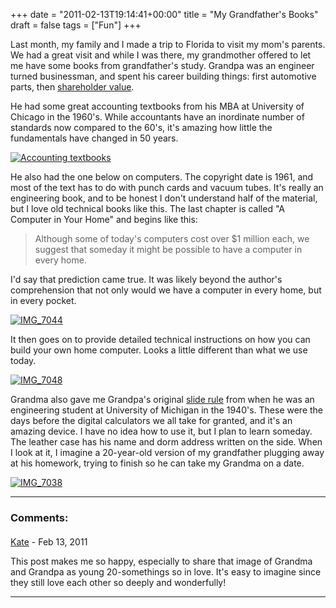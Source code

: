 +++
date = "2011-02-13T19:14:41+00:00"
title = "My Grandfather's Books"
draft = false
tags = ["Fun"]
+++

Last month, my family and I made a trip to Florida to visit my mom's parents. We had a great visit and while I was there, my grandmother offered to let me have some books from grandfather's study. Grandpa was an engineer turned businessman, and spent his career building things: first automotive parts, then [shareholder value](http://www.nytimes.com/1988/02/02/business/company-news-stanadyne-accepts-bid-by-forstmann-little.html). 

He had some great accounting textbooks from his MBA at University of Chicago in the 1960's. While accountants have an inordinate number of standards now compared to the 60's, it's amazing how little the fundamentals have changed in 50 years. 

[![](/images/2011-02-13-IMG_7045.jpeg?w=300 "Accounting textbooks")](/images/2011-02-13-IMG_7045.jpeg) 

He also had the one below on computers. The copyright date is 1961, and most of the text has to do with punch cards and vacuum tubes. It's really an engineering book, and to be honest I don't understand half of the material, but I love old technical books like this. The last chapter is called "A Computer in Your Home" and begins like this:

> Although some of today's computers cost over $1 million each, we suggest that someday it might be possible to have a computer in every home.

I'd say that prediction came true. It was likely beyond the author's comprehension that not only would we have a computer in every home, but in every pocket. 

[![](/images/2011-02-13-IMG_7044.jpeg?w=300 "IMG_7044")](/images/2011-02-13-IMG_7044.jpeg) 

It then goes on to provide detailed technical instructions on how you can build your own home computer. Looks a little different than what we use today. 

[![](/images/2011-02-13-IMG_7048.jpeg?w=300 "IMG_7048")](/images/2011-02-13-IMG_7048.jpeg.jpg) 

Grandma also gave me Grandpa's original [slide rule](http://en.wikipedia.org/wiki/Slide_rule) from when he was an engineering student at University of Michigan in the 1940's. These were the days before the digital calculators we all take for granted, and it's an amazing device. I have no idea how to use it, but I plan to learn someday. The leather case has his name and dorm address written on the side. When I look at it, I imagine a 20-year-old version of my grandfather plugging away at his homework, trying to finish so he can take my Grandma on a date. 

[![](/images/2011-02-13-IMG_7038.jpeg?w=300 "IMG_7038")](/images/2011-02-13-IMG_7038.jpeg)

---
### Comments:

#### 
[Kate]( "Katherine.Habr@gmail.com") - <time datetime="2011-02-13 13:26:18">Feb 13, 2011</time>

This post makes me so happy, especially to share that image of Grandma and Grandpa as young 20-somethings so in love. It's easy to imagine since they still love each other so deeply and wonderfully!
<hr />
